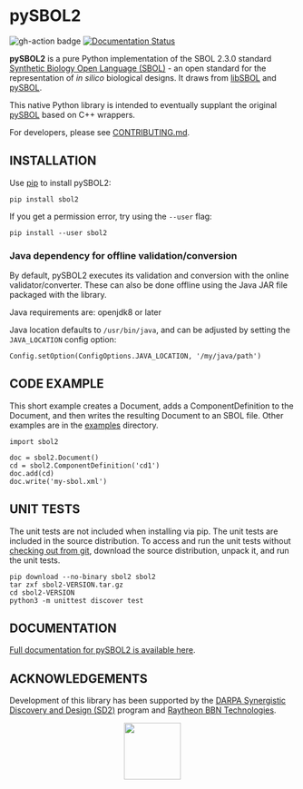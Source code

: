 # pySBOL2
![gh-action badge](https://github.com/SynBioDex/pySBOL2/workflows/Python%20package/badge.svg)
[![Documentation Status](https://readthedocs.org/projects/pysbol/badge/?version=latest)](https://pysbol.readthedocs.io/en/latest/?badge=latest)

**pySBOL2** is a pure Python implementation of the
SBOL 2.3.0 standard [Synthetic Biology Open Language (SBOL)](https://sbolstandard.org/) - 
an open standard for the representation of *in silico* biological designs. It draws from [libSBOL](https://github.com/SynBioDex/libSBOL)
and [pySBOL](https://github.com/SynBioDex/pySBOL).

This native Python library is intended to eventually supplant the original [pySBOL](https://github.com/SynBioDex/pySBOL) based on C++ wrappers.

For developers, please see [CONTRIBUTING.md](CONTRIBUTING.md).

## INSTALLATION

Use [pip](https://pip.pypa.io/) to install pySBOL2:

```shell
pip install sbol2
```

If you get a permission error, try using the `--user` flag:

```shell
pip install --user sbol2
```

### Java dependency for offline validation/conversion

By default, pySBOL2 executes its validation and conversion with the online validator/converter. 
These can also be done offline using the Java JAR file packaged with the library.

Java requirements are: openjdk8 or later 

Java location defaults to `/usr/bin/java`, and can be adjusted by setting the `JAVA_LOCATION` config option:

```
Config.setOption(ConfigOptions.JAVA_LOCATION, '/my/java/path')
```

## CODE EXAMPLE

This short example creates a Document, adds a ComponentDefinition
to the Document, and then writes the resulting Document to an SBOL
file. Other examples are in the [examples](examples) directory.

```
import sbol2

doc = sbol2.Document()
cd = sbol2.ComponentDefinition('cd1')
doc.add(cd)
doc.write('my-sbol.xml')
```

## UNIT TESTS

The unit tests are not included when installing via pip. The unit
tests are included in the source distribution. To access and
run the unit tests without [checking out from git](CONTRIBUTING.md),
download the source distribution, unpack it, and run the unit tests.

```shell script
pip download --no-binary sbol2 sbol2
tar zxf sbol2-VERSION.tar.gz
cd sbol2-VERSION
python3 -m unittest discover test
```

## DOCUMENTATION

[Full documentation for pySBOL2 is available here](https://pysbol.readthedocs.io).

## ACKNOWLEDGEMENTS

Development of this library has been supported by the 
[DARPA Synergistic Discovery and Design (SD2)](https://www.darpa.mil/program/synergistic-discovery-and-design)
program and [Raytheon BBN Technologies](http://bbn.com/).


<p align="center">
  <img src="./logo.jpg" height="100" />
</p>
